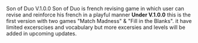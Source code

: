 Son of Duo V.1.0.0
Son of Duo is french revising game in which user can revise and reinforce his french in a playful manner
**Under V.1.0.0**
this is the first version with two games "Match Madness" & "Fill in the Blanks".
it have limited excerscises and vocabulary but more excersies and levels will be added in upcoming updates.



